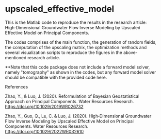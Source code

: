 # upscaled_effective_model

This is the Matlab code to reproduce the results in the research article: High‐Dimensional Groundwater Flow Inverse Modeling by Upscaled Effective Model on Principal Components.

The codes comprises of the main function, the generation of random fields, the computation of the upscaling matrix, the optimization methods and several visualization scripts to reproduce the figures in the above-mentioned research article.

**Note that this code package does not include a forward model solver, namely "tomography" as shown in the codes, but any forward model solver should be compatible with the provided code here.

References

Zhao, Y., & Luo, J. (2020). Reformulation of Bayesian Geostatistical Approach on Principal Components. Water Resources Research. https://doi.org/10.1029/2019WR026732

Zhao, Y., Guo, Q., Lu, C. & Luo, J. (2020). High‐Dimensional Groundwater Flow Inverse Modeling by Upscaled Effective Model on Principal Components. Water Resources Research. https://doi.org/10.1029/2022WR032610


